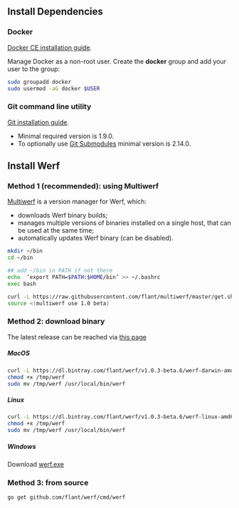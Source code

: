 
## Install Dependencies

### Docker
   
[Docker CE installation guide](https://docs.docker.com/install/).

Manage Docker as a non-root user. Create the **docker** group and add your user to the group: 
```bash
sudo groupadd docker
sudo usermod -aG docker $USER
```

### Git command line utility

[Git installation guide](https://git-scm.com/book/en/v2/Getting-Started-Installing-Git).

- Minimal required version is 1.9.0.
- To optionally use [Git Submodules](https://git-scm.com/docs/gitsubmodules) minimal version is 2.14.0.
   
## Install Werf

### Method 1 (recommended): using Multiwerf

[Multiwerf](https://github.com/flant/multiwerf) is a version manager for Werf, which:
* downloads Werf binary builds;
* manages multiple versions of binaries installed on a single host, that can be used at the same time;
* automatically updates Werf binary (can be disabled).

```bash
mkdir ~/bin
cd ~/bin

## add ~/bin in PATH if not there
echo  ‘export PATH=$PATH:$HOME/bin’ >> ~/.bashrc 
exec bash

curl -L https://raw.githubusercontent.com/flant/multiwerf/master/get.sh | bash
source <(multiwerf use 1.0 beta)
```

### Method 2: download binary

The latest release can be reached via [this page](https://bintray.com/flant/werf/werf/_latestVersion)

##### MacOS

```bash
curl -L https://dl.bintray.com/flant/werf/v1.0.3-beta.6/werf-darwin-amd64-v1.0.3-beta.6 -o /tmp/werf
chmod +x /tmp/werf
sudo mv /tmp/werf /usr/local/bin/werf
```

##### Linux

```bash
curl -L https://dl.bintray.com/flant/werf/v1.0.3-beta.6/werf-linux-amd64-v1.0.3-beta.6 -o /tmp/werf
chmod +x /tmp/werf
sudo mv /tmp/werf /usr/local/bin/werf
```

##### Windows

Download [werf.exe](https://dl.bintray.com/flant/werf/v1.0.3-beta.6/werf-windows-amd64-v1.0.3-beta.6.exe)

### Method 3: from source

```
go get github.com/flant/werf/cmd/werf
```
